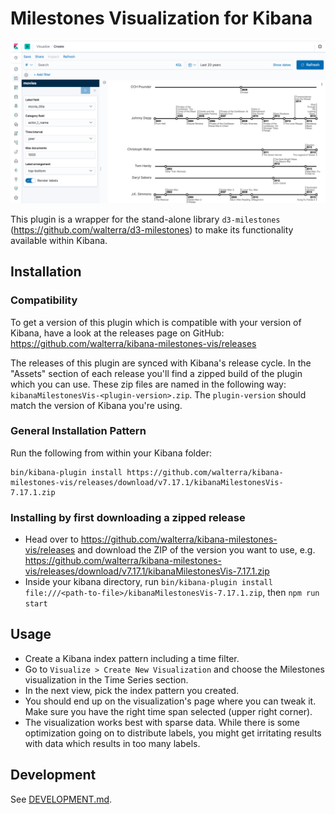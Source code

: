 # Milestones Visualization for Kibana

![Movie Timelines](resources/kibana-milestones-vis.png)

This plugin is a wrapper for the stand-alone library `d3-milestones` (https://github.com/walterra/d3-milestones) to make its functionality available within Kibana.

## Installation

### Compatibility

To get a version of this plugin which is compatible with your version of Kibana, have a look at the releases page on GitHub: https://github.com/walterra/kibana-milestones-vis/releases

The releases of this plugin are synced with Kibana's release cycle. In the "Assets" section of each release you'll find a zipped build of the plugin which you can use. These zip files are named in the following way: `kibanaMilestonesVis-<plugin-version>.zip`. The `plugin-version` should match the version of Kibana you're using.

### General Installation Pattern

Run the following from within your Kibana folder:

```
bin/kibana-plugin install https://github.com/walterra/kibana-milestones-vis/releases/download/v7.17.1/kibanaMilestonesVis-7.17.1.zip
```

### Installing by first downloading a zipped release

- Head over to https://github.com/walterra/kibana-milestones-vis/releases and download the ZIP of the version you want to use, e.g. https://github.com/walterra/kibana-milestones-vis/releases/download/v7.17.1/kibanaMilestonesVis-7.17.1.zip
- Inside your kibana directory, run `bin/kibana-plugin install file:///<path-to-file>/kibanaMilestonesVis-7.17.1.zip`, then `npm run start`

## Usage

- Create a Kibana index pattern including a time filter.
- Go to `Visualize > Create New Visualization` and choose the Milestones visualization in the Time Series section.
- In the next view, pick the index pattern you created.
- You should end up on the visualization's page where you can tweak it. Make sure you have the right time span selected (upper right corner).
- The visualization works best with sparse data. While there is some optimization going on to distribute labels, you might get irritating results with data which results in too many labels.

## Development

See [DEVELOPMENT.md](DEVELOPMENT.md).
